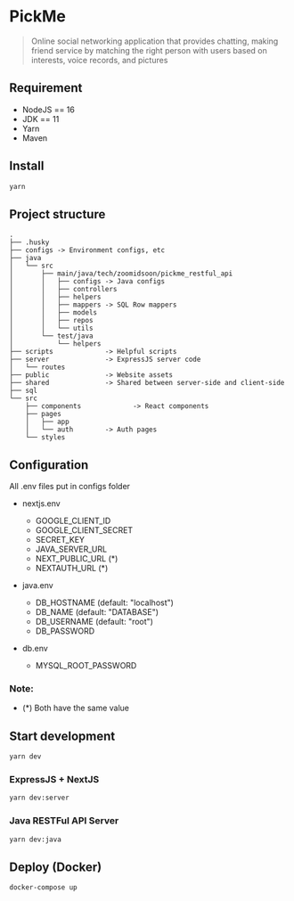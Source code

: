 # PickMe

> Online social networking application that provides chatting, making friend service by matching the right person with users based on interests, voice records, and pictures

## Requirement

-  NodeJS == 16
-  JDK == 11
-  Yarn
-  Maven

## Install

```sh
yarn
```

## Project structure

```
.
├── .husky
├── configs -> Environment configs, etc
├── java
│   └── src
│       ├── main/java/tech/zoomidsoon/pickme_restful_api
│       │	├── configs	-> Java configs
│       │	├── controllers
│       │	├── helpers
│       │	├── mappers	-> SQL Row mappers
│       │	├── models
│       │	├── repos
│       │	└── utils
│       └── test/java
│           └── helpers
├── scripts		        -> Helpful scripts
├── server		        -> ExpressJS server code
│   └── routes
├── public      		-> Website assets
├── shared      		-> Shared between server-side and client-side
├── sql
└── src
    ├── components             -> React components
    ├── pages
    │   ├── app
    │   └── auth 		-> Auth pages
    └── styles
```

## Configuration

All .env files put in configs folder

-  nextjs.env

   -  GOOGLE_CLIENT_ID
   -  GOOGLE_CLIENT_SECRET
   -  SECRET_KEY
   -  JAVA_SERVER_URL
   -  NEXT_PUBLIC_URL (\*)
   -  NEXTAUTH_URL (\*)

-  java.env
   -  DB_HOSTNAME (default: "localhost")
   -  DB_NAME (default: "DATABASE")
   -  DB_USERNAME (default: "root")
   -  DB_PASSWORD
-  db.env
   -  MYSQL_ROOT_PASSWORD

### Note:

-  (\*) Both have the same value

## Start development

```sh
yarn dev
```

### ExpressJS + NextJS

```sh
yarn dev:server
```

### Java RESTFul API Server

```sh
yarn dev:java
```

## Deploy (Docker)

```sh
docker-compose up
```

